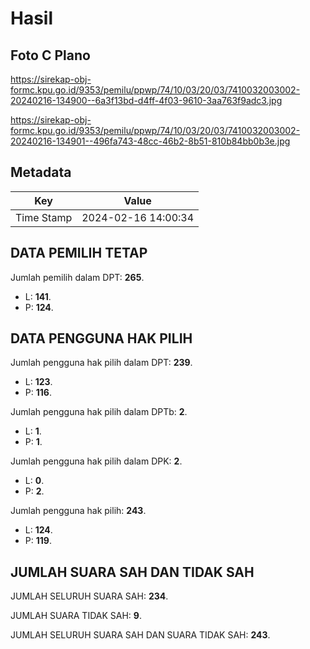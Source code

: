 # Hasil

## Foto C Plano

https://sirekap-obj-formc.kpu.go.id/9353/pemilu/ppwp/74/10/03/20/03/7410032003002-20240216-134900--6a3f13bd-d4ff-4f03-9610-3aa763f9adc3.jpg

https://sirekap-obj-formc.kpu.go.id/9353/pemilu/ppwp/74/10/03/20/03/7410032003002-20240216-134901--496fa743-48cc-46b2-8b51-810b84bb0b3e.jpg


## Metadata

| Key        | Value               |
| ---------- | ------------------- |
| Time Stamp | 2024-02-16 14:00:34 |


## DATA PEMILIH TETAP

Jumlah pemilih dalam DPT: **265**.
 * L: **141**.
 * P: **124**.

## DATA PENGGUNA HAK PILIH

Jumlah pengguna hak pilih dalam DPT: **239**.
 * L: **123**.
 * P: **116**.

Jumlah pengguna hak pilih dalam DPTb: **2**.
 * L: **1**.
 * P: **1**.

Jumlah pengguna hak pilih dalam DPK: **2**.
 * L: **0**.
 * P: **2**.

Jumlah pengguna hak pilih: **243**.
 * L: **124**.
 * P: **119**.

## JUMLAH SUARA SAH DAN TIDAK SAH

JUMLAH SELURUH SUARA SAH: **234**.

JUMLAH SUARA TIDAK SAH: **9**.

JUMLAH SELURUH SUARA SAH DAN SUARA TIDAK SAH: **243**.


